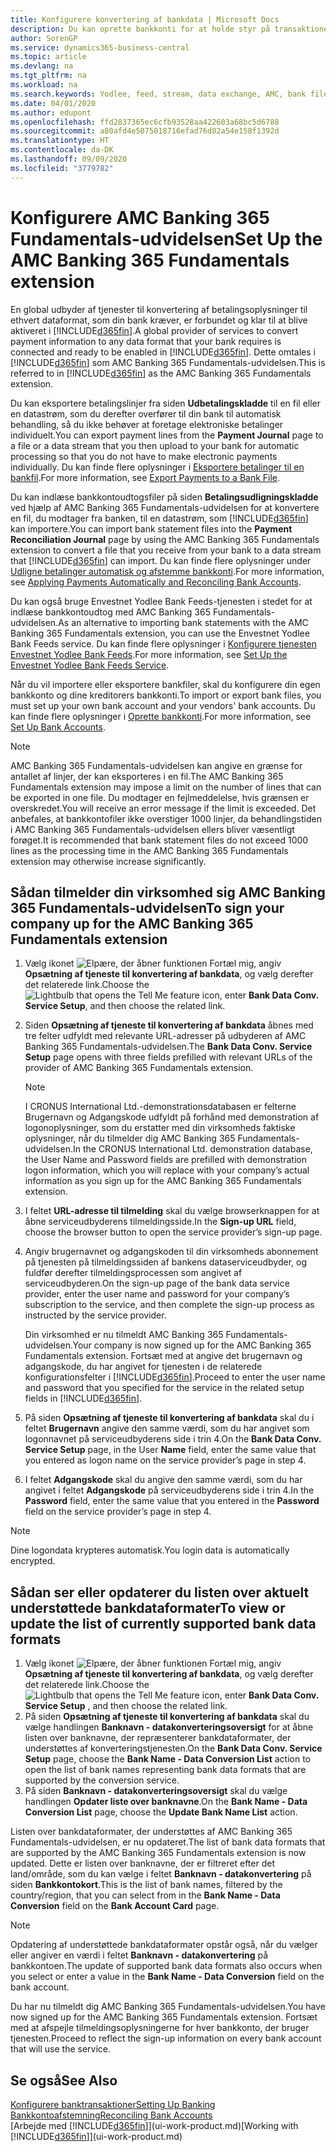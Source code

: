 ```yaml
---
title: Konfigurere konvertering af bankdata | Microsoft Docs
description: Du kan oprette bankkonti for at holde styr på transaktioner og importere eller eksportere bankfeeds, f.eks. Yodlee.
author: SorenGP
ms.service: dynamics365-business-central
ms.topic: article
ms.devlang: na
ms.tgt_pltfrm: na
ms.workload: na
ms.search.keywords: Yodlee, feed, stream, data exchange, AMC, bank file import, bank file export, re-export, bank transfer, AMC, AMC Banking 365 Fundamentals extension, funds transfer
ms.date: 04/01/2020
ms.author: edupont
ms.openlocfilehash: ffd2837365ec6cfb93528aa422603a68bc5d6788
ms.sourcegitcommit: a80afd4e5075018716efad76d82a54e158f1392d
ms.translationtype: HT
ms.contentlocale: da-DK
ms.lasthandoff: 09/09/2020
ms.locfileid: "3779782"
---
```

# <a name="set-up-the-amc-banking-365-fundamentals-extension"></a><span data-ttu-id="a9080-103">Konfigurere AMC Banking 365 Fundamentals-udvidelsen</span><span class="sxs-lookup"><span data-stu-id="a9080-103">Set Up the AMC Banking 365 Fundamentals extension</span></span>
<span data-ttu-id="a9080-104">En global udbyder af tjenester til konvertering af betalingsoplysninger til ethvert dataformat, som din bank kræver, er forbundet og klar til at blive aktiveret i [!INCLUDE[d365fin](includes/d365fin_md.md)].</span><span class="sxs-lookup"><span data-stu-id="a9080-104">A global provider of services to convert payment information to any data format that your bank requires is connected and ready to be enabled in [!INCLUDE[d365fin](includes/d365fin_md.md)].</span></span> <span data-ttu-id="a9080-105">Dette omtales i [!INCLUDE[d365fin](includes/d365fin_md.md)] som AMC Banking 365 Fundamentals-udvidelsen.</span><span class="sxs-lookup"><span data-stu-id="a9080-105">This is referred to in [!INCLUDE[d365fin](includes/d365fin_md.md)] as the AMC Banking 365 Fundamentals extension.</span></span>

<span data-ttu-id="a9080-106">Du kan eksportere betalingslinjer fra siden **Udbetalingskladde** til en fil eller en datastrøm, som du derefter overfører til din bank til automatisk behandling, så du ikke behøver at foretage elektroniske betalinger individuelt.</span><span class="sxs-lookup"><span data-stu-id="a9080-106">You can export payment lines from the **Payment Journal** page to a file or a data stream that you then upload to your bank for automatic processing so that you do not have to make electronic payments individually.</span></span> <span data-ttu-id="a9080-107">Du kan finde flere oplysninger i [Eksportere betalinger til en bankfil](finance-make-payments-with-bank-data-conversion-service-or-sepa-credit-transfer.md#exporting-payments-to-a-bank-file).</span><span class="sxs-lookup"><span data-stu-id="a9080-107">For more information, see [Export Payments to a Bank File](finance-make-payments-with-bank-data-conversion-service-or-sepa-credit-transfer.md#exporting-payments-to-a-bank-file).</span></span>

<span data-ttu-id="a9080-108">Du kan indlæse bankkontoudtogsfiler på siden **Betalingsudligningskladde** ved hjælp af AMC Banking 365 Fundamentals-udvidelsen for at konvertere en fil, du modtager fra banken, til en datastrøm, som [!INCLUDE[d365fin](includes/d365fin_md.md)] kan importere.</span><span class="sxs-lookup"><span data-stu-id="a9080-108">You can import bank statement files into the **Payment Reconciliation Journal** page by using the AMC Banking 365 Fundamentals extension to convert a file that you receive from your bank to a data stream that [!INCLUDE[d365fin](includes/d365fin_md.md)] can import.</span></span> <span data-ttu-id="a9080-109">Du kan finde flere oplysninger under [Udligne betalinger automatisk og afstemme bankkonti](receivables-apply-payments-auto-reconcile-bank-accounts.md).</span><span class="sxs-lookup"><span data-stu-id="a9080-109">For more information, see [Applying Payments Automatically and Reconciling Bank Accounts](receivables-apply-payments-auto-reconcile-bank-accounts.md).</span></span>

<span data-ttu-id="a9080-110">Du kan også bruge Envestnet Yodlee Bank Feeds-tjenesten i stedet for at indlæse bankkontoudtog med AMC Banking 365 Fundamentals-udvidelsen.</span><span class="sxs-lookup"><span data-stu-id="a9080-110">As an alternative to importing bank statements with the AMC Banking 365 Fundamentals extension, you can use the Envestnet Yodlee Bank Feeds service.</span></span> <span data-ttu-id="a9080-111">Du kan finde flere oplysninger i [Konfigurere tjenesten Envestnet Yodlee Bank Feeds](bank-how-setup-bank-statement-service.md).</span><span class="sxs-lookup"><span data-stu-id="a9080-111">For more information, see [Set Up the Envestnet Yodlee Bank Feeds Service](bank-how-setup-bank-statement-service.md).</span></span>

<span data-ttu-id="a9080-112">Når du vil importere eller eksportere bankfiler, skal du konfigurere din egen bankkonto og dine kreditorers bankkonti.</span><span class="sxs-lookup"><span data-stu-id="a9080-112">To import or export bank files, you must set up your own bank account and your vendors' bank accounts.</span></span> <span data-ttu-id="a9080-113">Du kan finde flere oplysninger i [Oprette bankkonti](bank-how-setup-bank-accounts.md).</span><span class="sxs-lookup"><span data-stu-id="a9080-113">For more information, see [Set Up Bank Accounts](bank-how-setup-bank-accounts.md).</span></span>

> [!NOTE]  
> <span data-ttu-id="a9080-114">AMC Banking 365 Fundamentals-udvidelsen kan angive en grænse for antallet af linjer, der kan eksporteres i en fil.</span><span class="sxs-lookup"><span data-stu-id="a9080-114">The AMC Banking 365 Fundamentals extension may impose a limit on the number of lines that can be exported in one file.</span></span> <span data-ttu-id="a9080-115">Du modtager en fejlmeddelelse, hvis grænsen er overskredet.</span><span class="sxs-lookup"><span data-stu-id="a9080-115">You will receive an error message if the limit is exceeded.</span></span> <span data-ttu-id="a9080-116">Det anbefales, at bankkontofiler ikke overstiger 1000 linjer, da behandlingstiden i AMC Banking 365 Fundamentals-udvidelsen ellers bliver væsentligt forøget.</span><span class="sxs-lookup"><span data-stu-id="a9080-116">It is recommended that bank statement files do not exceed 1000 lines as the processing time in the AMC Banking 365 Fundamentals extension may otherwise increase significantly.</span></span>

## <a name="to-sign-your-company-up-for-the-amc-banking-365-fundamentals-extension"></a><span data-ttu-id="a9080-117">Sådan tilmelder din virksomhed sig AMC Banking 365 Fundamentals-udvidelsen</span><span class="sxs-lookup"><span data-stu-id="a9080-117">To sign your company up for the AMC Banking 365 Fundamentals extension</span></span>
1. <span data-ttu-id="a9080-118">Vælg ikonet ![Elpære, der åbner funktionen Fortæl mig](media/ui-search/search_small.png "Fortæl mig, hvad du vil foretage dig"), angiv **Opsætning af tjeneste til konvertering af bankdata**, og vælg derefter det relaterede link.</span><span class="sxs-lookup"><span data-stu-id="a9080-118">Choose the ![Lightbulb that opens the Tell Me feature](media/ui-search/search_small.png "Tell me what you want to do") icon, enter **Bank Data Conv. Service Setup**, and then choose the related link.</span></span>  
2. <span data-ttu-id="a9080-119">Siden **Opsætning af tjeneste til konvertering af bankdata** åbnes med tre felter udfyldt med relevante URL-adresser på udbyderen af AMC Banking 365 Fundamentals-udvidelsen.</span><span class="sxs-lookup"><span data-stu-id="a9080-119">The **Bank Data Conv. Service Setup** page opens with three fields prefilled with relevant URLs of the provider of AMC Banking 365 Fundamentals extension.</span></span>

    > [!NOTE]  
    >   <span data-ttu-id="a9080-120">I CRONUS International Ltd.-demonstrationsdatabasen er felterne Brugernavn og Adgangskode udfyldt på forhånd med demonstration af logonoplysninger, som du erstatter med din virksomheds faktiske oplysninger, når du tilmelder dig AMC Banking 365 Fundamentals-udvidelsen.</span><span class="sxs-lookup"><span data-stu-id="a9080-120">In the CRONUS International Ltd. demonstration database, the User Name and Password fields are prefilled with demonstration logon information, which you will replace with your company’s actual information as you sign up for the AMC Banking 365 Fundamentals extension.</span></span>
3. <span data-ttu-id="a9080-121">I feltet **URL-adresse til tilmelding** skal du vælge browserknappen for at åbne serviceudbyderens tilmeldingsside.</span><span class="sxs-lookup"><span data-stu-id="a9080-121">In the **Sign-up URL** field, choose the browser button to open the service provider’s sign-up page.</span></span>  
4. <span data-ttu-id="a9080-122">Angiv brugernavnet og adgangskoden til din virksomheds abonnement på tjenesten på tilmeldingssiden af bankens dataserviceudbyder, og fuldfør derefter tilmeldingsprocessen som angivet af serviceudbyderen.</span><span class="sxs-lookup"><span data-stu-id="a9080-122">On the sign-up page of the bank data service provider, enter the user name and password for your company’s subscription to the service, and then complete the sign-up process as instructed by the service provider.</span></span>

    <span data-ttu-id="a9080-123">Din virksomhed er nu tilmeldt AMC Banking 365 Fundamentals-udvidelsen.</span><span class="sxs-lookup"><span data-stu-id="a9080-123">Your company is now signed up for the AMC Banking 365 Fundamentals extension.</span></span> <span data-ttu-id="a9080-124">Fortsæt med at angive det brugernavn og adgangskode, du har angivet for tjenesten i de relaterede konfigurationsfelter i [!INCLUDE[d365fin](includes/d365fin_md.md)].</span><span class="sxs-lookup"><span data-stu-id="a9080-124">Proceed to enter the user name and password that you specified for the service in the related setup fields in [!INCLUDE[d365fin](includes/d365fin_md.md)].</span></span>

5. <span data-ttu-id="a9080-125">På siden **Opsætning af tjeneste til konvertering af bankdata** skal du i feltet **Brugernavn** angive den samme værdi, som du har angivet som logonnavnet på serviceudbyderens side i trin 4.</span><span class="sxs-lookup"><span data-stu-id="a9080-125">On the **Bank Data Conv. Service Setup** page, in the User **Name** field, enter the same value that you entered as logon name on the service provider’s page in step 4.</span></span>
6. <span data-ttu-id="a9080-126">I feltet **Adgangskode** skal du angive den samme værdi, som du har angivet i feltet **Adgangskode** på serviceudbyderens side i trin 4.</span><span class="sxs-lookup"><span data-stu-id="a9080-126">In the **Password** field, enter the same value that you entered in the **Password** field on the service provider’s page in step 4.</span></span>

> [!NOTE]  
> <span data-ttu-id="a9080-127">Dine logondata krypteres automatisk.</span><span class="sxs-lookup"><span data-stu-id="a9080-127">You login data is automatically encrypted.</span></span>

## <a name="to-view-or-update-the-list-of-currently-supported-bank-data-formats"></a><span data-ttu-id="a9080-128">Sådan ser eller opdaterer du listen over aktuelt understøttede bankdataformater</span><span class="sxs-lookup"><span data-stu-id="a9080-128">To view or update the list of currently supported bank data formats</span></span>
1. <span data-ttu-id="a9080-129">Vælg ikonet ![Elpære, der åbner funktionen Fortæl mig](media/ui-search/search_small.png "Fortæl mig, hvad du vil foretage dig"), angiv **Opsætning af tjeneste til konvertering af bankdata**, og vælg derefter det relaterede link.</span><span class="sxs-lookup"><span data-stu-id="a9080-129">Choose the ![Lightbulb that opens the Tell Me feature](media/ui-search/search_small.png "Tell me what you want to do") icon, enter **Bank Data Conv. Service Setup** , and then choose the related link.</span></span>
2. <span data-ttu-id="a9080-130">På siden **Opsætning af tjeneste til konvertering af bankdata** skal du vælge handlingen **Banknavn - datakonverteringsoversigt** for at åbne listen over banknavne, der repræsenterer bankdataformater, der understøttes af konverteringstjenesten.</span><span class="sxs-lookup"><span data-stu-id="a9080-130">On the **Bank Data Conv. Service Setup** page, choose the **Bank Name - Data Conversion List** action to open the list of bank names representing bank data formats that are supported by the conversion service.</span></span>
3. <span data-ttu-id="a9080-131">På siden **Banknavn - datakonverteringsoversigt** skal du vælge handlingen **Opdater liste over banknavne**.</span><span class="sxs-lookup"><span data-stu-id="a9080-131">On the **Bank Name - Data Conversion List** page, choose the **Update Bank Name List** action.</span></span>

<span data-ttu-id="a9080-132">Listen over bankdataformater, der understøttes af AMC Banking 365 Fundamentals-udvidelsen, er nu opdateret.</span><span class="sxs-lookup"><span data-stu-id="a9080-132">The list of bank data formats that are supported by the AMC Banking 365 Fundamentals extension is now updated.</span></span> <span data-ttu-id="a9080-133">Dette er listen over banknavne, der er filtreret efter det land/område, som du kan vælge i feltet **Banknavn - datakonvertering** på siden **Bankkontokort**.</span><span class="sxs-lookup"><span data-stu-id="a9080-133">This is the list of bank names, filtered by the country/region, that you can select from in the **Bank Name - Data Conversion** field on the **Bank Account Card** page.</span></span>

> [!NOTE]  
>   <span data-ttu-id="a9080-134">Opdatering af understøttede bankdataformater opstår også, når du vælger eller angiver en værdi i feltet **Banknavn - datakonvertering** på bankkontoen.</span><span class="sxs-lookup"><span data-stu-id="a9080-134">The update of supported bank data formats also occurs when you select or enter a value in the **Bank Name - Data Conversion** field on the bank account.</span></span>

<span data-ttu-id="a9080-135">Du har nu tilmeldt dig AMC Banking 365 Fundamentals-udvidelsen.</span><span class="sxs-lookup"><span data-stu-id="a9080-135">You have now signed up for the AMC Banking 365 Fundamentals extension.</span></span> <span data-ttu-id="a9080-136">Fortsæt med at afspejle tilmeldingsoplysningerne for hver bankkonto, der bruger tjenesten.</span><span class="sxs-lookup"><span data-stu-id="a9080-136">Proceed to reflect the sign-up information on every bank account that will use the service.</span></span>

## <a name="see-also"></a><span data-ttu-id="a9080-137">Se også</span><span class="sxs-lookup"><span data-stu-id="a9080-137">See Also</span></span>
[<span data-ttu-id="a9080-138">Konfigurere banktransaktioner</span><span class="sxs-lookup"><span data-stu-id="a9080-138">Setting Up Banking</span></span>](bank-setup-banking.md)  
[<span data-ttu-id="a9080-139">Bankkontoafstemning</span><span class="sxs-lookup"><span data-stu-id="a9080-139">Reconciling Bank Accounts</span></span>](bank-manage-bank-accounts.md)  
<span data-ttu-id="a9080-140">[Arbejde med [!INCLUDE[d365fin](includes/d365fin_md.md)]](ui-work-product.md)</span><span class="sxs-lookup"><span data-stu-id="a9080-140">[Working with [!INCLUDE[d365fin](includes/d365fin_md.md)]](ui-work-product.md)</span></span>
